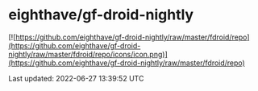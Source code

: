 
# eighthave/gf-droid-nightly

[![https://github.com/eighthave/gf-droid-nightly/raw/master/fdroid/repo](https://github.com/eighthave/gf-droid-nightly/raw/master/fdroid/repo/icons/icon.png)](https://github.com/eighthave/gf-droid-nightly/raw/master/fdroid/repo)

Last updated: 2022-06-27 13:39:52 UTC